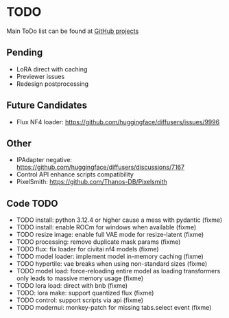 # TODO

Main ToDo list can be found at [GitHub projects](https://github.com/users/vladmandic/projects)

## Pending

- LoRA direct with caching
- Previewer issues
- Redesign postprocessing

## Future Candidates

- Flux NF4 loader: <https://github.com/huggingface/diffusers/issues/9996>

## Other

- IPAdapter negative: <https://github.com/huggingface/diffusers/discussions/7167>
- Control API enhance scripts compatibility
- PixelSmith: <https://github.com/Thanos-DB/Pixelsmith>

## Code TODO

- TODO install: python 3.12.4 or higher cause a mess with pydantic (fixme)
- TODO install: enable ROCm for windows when available (fixme)
- TODO resize image: enable full VAE mode for resize-latent (fixme)
- TODO processing: remove duplicate mask params (fixme)
- TODO flux: fix loader for civitai nf4 models (fixme)
- TODO model loader: implement model in-memory caching (fixme)
- TODO hypertile: vae breaks when using non-standard sizes (fixme)
- TODO model load: force-reloading entire model as loading transformers only leads to massive memory usage (fixme)
- TODO lora load: direct with bnb (fixme)
- TODO: lora make: support quantized flux (fixme)
- TODO control: support scripts via api (fixme)
- TODO modernui: monkey-patch for missing tabs.select event (fixme)
